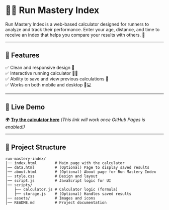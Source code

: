# 🏃‍♂️ Run Mastery Index

Run Mastery Index is a web-based calculator designed for runners to analyze and track their performance. Enter your age, distance, and time to receive an index that helps you compare your results with others. 🚀  

---

## 📌 Features
✅ Clean and responsive design 🎨  
✅ Interactive running calculator 🏃‍♂️  
✅ Ability to save and view previous calculations 🔄  
✅ Works on both mobile and desktop 📱💻  

---

## 🚀 Live Demo
🌍 **[Try the calculator here](https://your-username.github.io/run-mastery-index/)** *(This link will work once GitHub Pages is enabled!)*

---

## 📂 Project Structure
```plaintext
run-mastery-index/
│── index.html        # Main page with the calculator
│── data.html         # (Optional) Page to display saved results
│── about.html        # (Optional) About page for Run Mastery Index
│── style.css         # Design and layout
│── script.js         # JavaScript logic for UI
│── scripts/
│   ├── calculator.js # Calculator logic (formula)
│   ├── storage.js    # (Optional) Handles saved results
│── assets/           # Images and icons
│── README.md         # Project documentation
